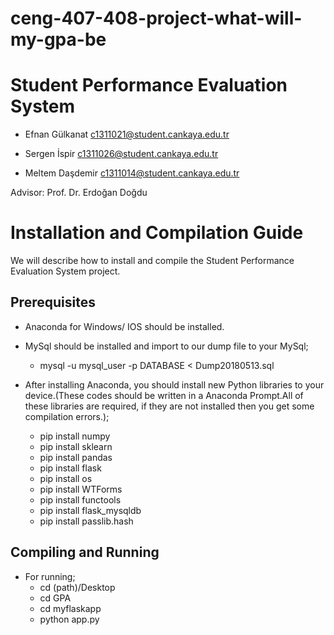 # ceng-407-408-project-what-will-my-gpa-be

# Student Performance Evaluation System

* Efnan Gülkanat c1311021@student.cankaya.edu.tr

* Sergen İspir c1311026@student.cankaya.edu.tr

* Meltem Daşdemir c1311014@student.cankaya.edu.tr

Advisor: Prof. Dr. Erdoğan Doğdu

# **Installation and Compilation Guide**
We will describe how to install and compile the Student Performance Evaluation System project.

## **Prerequisites**

* Anaconda for Windows/ IOS should be installed.
* MySql should be installed and import to our dump file to your MySql;
	* mysql -u mysql_user -p DATABASE < Dump20180513.sql

* After installing Anaconda, you should install new Python libraries to your device.(These codes should be written in a Anaconda Prompt.All of these libraries are required, if they are not installed then you get some compilation errors.);
	* pip install numpy
	* pip install sklearn
	* pip install pandas
  * pip install flask
  * pip install os 
  * pip install WTForms
  * pip install functools
  * pip install flask_mysqldb
  * pip install passlib.hash


## **Compiling and Running**
* For running;
	* cd (path)/Desktop
  * cd GPA
  * cd myflaskapp
  * python app.py
 







